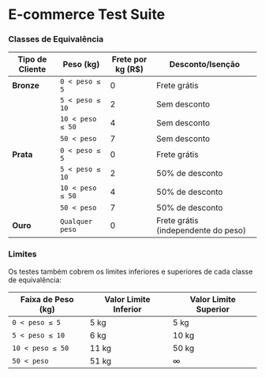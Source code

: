 # E-commerce Test Suite

### Classes de Equivalência

| **Tipo de Cliente** | **Peso (kg)**              | **Frete por kg (R$)** | **Desconto/Isenção**            |
|---------------------|----------------------------|-----------------------|----------------------------------|
| **Bronze**          | `0 < peso ≤ 5`             | 0                     | Frete grátis                     |
|                     | `5 < peso ≤ 10`            | 2                     | Sem desconto                     |
|                     | `10 < peso ≤ 50`           | 4                     | Sem desconto                     |
|                     | `50 < peso`                | 7                     | Sem desconto                     |
| **Prata**           | `0 < peso ≤ 5`             | 0                     | Frete grátis                     |
|                     | `5 < peso ≤ 10`            | 2                     | 50% de desconto                  |
|                     | `10 < peso ≤ 50`           | 4                     | 50% de desconto                  |
|                     | `50 < peso`                | 7                     | 50% de desconto                  |
| **Ouro**            | `Qualquer peso`            | 0                     | Frete grátis (independente do peso) |

### Limites

Os testes também cobrem os limites inferiores e superiores de cada classe de equivalência:

| **Faixa de Peso (kg)** | **Valor Limite Inferior** | **Valor Limite Superior** |
|------------------------|---------------------------|---------------------------|
| `0 < peso ≤ 5`         | 5 kg                      | 5 kg                      |
| `5 < peso ≤ 10`        | 6 kg                      | 10 kg                     |
| `10 < peso ≤ 50`       | 11 kg                     | 50 kg                     |
| `50 < peso`            | 51 kg                     | ∞                         |